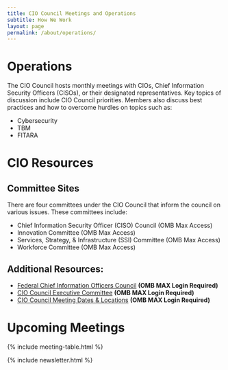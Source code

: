 ```yaml
---
title: CIO Council Meetings and Operations
subtitle: How We Work
layout: page
permalink: /about/operations/
---
```


# Operations

The CIO Council hosts monthly meetings with CIOs, Chief Information Security Officers (CISOs), or their designated representatives. Key topics of discussion include CIO Council priorities. Members also discuss best practices and how to overcome hurdles on topics such as:
* Cybersecurity
* TBM
* FITARA

# CIO Resources
## Committee Sites
There are four committees under the CIO Council that inform the council on various issues. These committees include:
* Chief Information Security Officer (CISO) Council (OMB Max Access)
* Innovation Committee (OMB Max Access)
* Services, Strategy, & Infrastructure (SSI) Committee (OMB Max Access)
* Workforce Committee (OMB Max Access)

## Additional Resources:
* [Federal Chief Information Officers Council](https://community.max.gov/display/Egov/CIO+Council+Home+Page) **(OMB MAX Login Required)**
* [CIO Council Executive Committee](https://community.max.gov/display/Egov/CIO+Council+Executive+Committee) **(OMB MAX Login Required)**
* [CIO Council Meeting Dates & Locations](https://community.max.gov/display/Egov/CIO+Council+Calendar) **(OMB MAX Login Required)**

# Upcoming Meetings
{% include meeting-table.html %}

{% include newsletter.html %}

